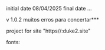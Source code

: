 initial date 08/04/2025
final date ...

v 1.0.2
muitos erros para concertar***

project for site "https//:duke2.site"

fonts:
